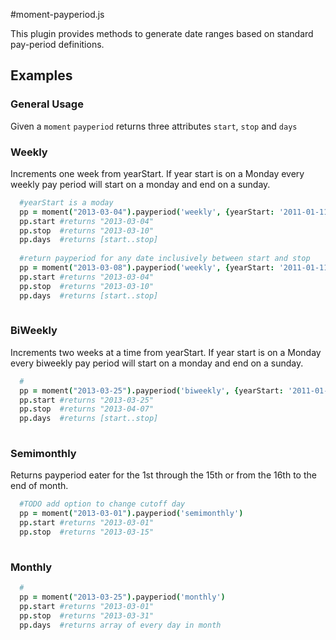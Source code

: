 #moment-payperiod.js 

This plugin provides methods to generate date ranges based on standard pay-period definitions.


Examples
--------

### General Usage

Given a `moment` `payperiod` returns three attributes `start`, `stop` and `days`


### Weekly

Increments one week from yearStart. If year start is on a Monday every weekly pay period will start on a monday and end on a sunday.

``` coffeescript
  #yearStart is a moday
  pp = moment("2013-03-04").payperiod('weekly', {yearStart: '2011-01-11'})
  pp.start #returns "2013-03-04"
  pp.stop  #returns "2013-03-10"
  pp.days  #returns [start..stop]
  
  #return payperiod for any date inclusively between start and stop
  pp = moment("2013-03-08").payperiod('weekly', {yearStart: '2011-01-11'})
  pp.start #returns "2013-03-04"
  pp.stop  #returns "2013-03-10"
  pp.days  #returns [start..stop]
  
```

### BiWeekly

Increments two weeks at a time from yearStart. If year start is on a Monday every biweekly pay period will start on a monday and end on a sunday.

``` coffeescript
  #
  pp = moment("2013-03-25").payperiod('biweekly', {yearStart: '2011-01-11'})
  pp.start #returns "2013-03-25"
  pp.stop  #returns "2013-04-07"
  pp.days  #returns [start..stop]
   
```

### Semimonthly

Returns payperiod eater for the 1st through the 15th or from the 16th to the end of month.



``` coffeescript
  #TODO add option to change cutoff day
  pp = moment("2013-03-01").payperiod('semimonthly')
  pp.start #returns "2013-03-01"
  pp.stop  #returns "2013-03-15"
   
```

### Monthly

``` coffeescript
  #
  pp = moment("2013-03-25").payperiod('monthly')
  pp.start #returns "2013-03-01"
  pp.stop  #returns "2013-03-31"
  pp.days  #returns array of every day in month
   
```